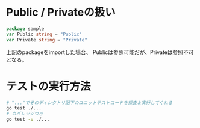 
# Public / Privateの扱い

```go
package sample
var Public string = "Public"
var Private string = "Private"
```

上記のpackageをimportした場合、
Publicは参照可能だが、Privateは参照不可となる。

# テストの実行方法

```bash
# "..."でそのディレクトリ配下のユニットテストコードを探査＆実行してくれる
go test ./...
# カバレッジつき
go test -v ./...
```
